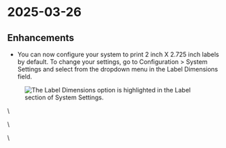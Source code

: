# 2025-03-26

## Enhancements

* You can now configure your system to print 2 inch X 2.725 inch labels by default. To change your settings, go to Configuration > System Settings and select from the dropdown menu in the Label Dimensions field.

<figure><img src="https://lh7-rt.googleusercontent.com/docsz/AD_4nXdbxd8Xtk0777ymXZJJ7kmfrnYuEPkwKYR_DrXWgyLpGGWUUIWKfbKSPz0wegyGjr94yRKhb6mHfetZr9FHQLzx3Gw0PSLVTkc-tqdeG5MwSdf05EGtun5IHP4BUCT-uk0Y-FEWcw?key=Mwg-J6pWl6poZIgsxn2fk5-D" alt="The Label Dimensions option is highlighted in the Label section of System Settings."><figcaption></figcaption></figure>

\


\


\
